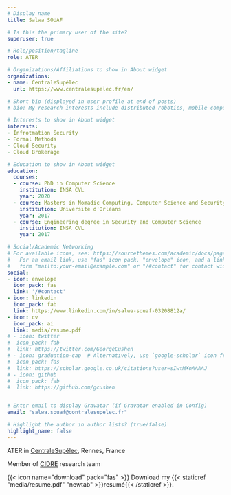 ```yaml
---
# Display name
title: Salwa SOUAF

# Is this the primary user of the site?
superuser: true

# Role/position/tagline
role: ATER

# Organizations/Affiliations to show in About widget
organizations:
- name: CentraleSupélec
  url: https://www.centralesupelec.fr/en/

# Short bio (displayed in user profile at end of posts)
# bio: My research interests include distributed robotics, mobile computing and programmable matter.

# Interests to show in About widget
interests:
- Infrotmation Security
- Formal Methods
- Cloud Security
- Cloud Brokerage

# Education to show in About widget
education:
  courses:
  - course: PhD in Computer Science 
    institution: INSA CVL
    year: 2020
  - course: Masters in Nomadic Computing, Computer Science and Security
    institution: Université d'Orléans
    year: 2017
  - course: Engineering degree in Security and Computer Science
    institution: INSA CVL
    year: 2017

# Social/Academic Networking
# For available icons, see: https://sourcethemes.com/academic/docs/page-builder/#icons
#   For an email link, use "fas" icon pack, "envelope" icon, and a link in the
#   form "mailto:your-email@example.com" or "/#contact" for contact widget.
social:
- icon: envelope
  icon_pack: fas
  link: '/#contact'
- icon: linkedin
  icon_pack: fab
  link: https://www.linkedin.com/in/salwa-souaf-03208812a/
- icon: cv
  icon_pack: ai
  link: media/resume.pdf
# - icon: twitter
#  icon_pack: fab
#  link: https://twitter.com/GeorgeCushen
# - icon: graduation-cap  # Alternatively, use `google-scholar` icon from `ai` icon pack
#  icon_pack: fas
#  link: https://scholar.google.co.uk/citations?user=sIwtMXoAAAAJ
# - icon: github
#  icon_pack: fab
#  link: https://github.com/gcushen


# Enter email to display Gravatar (if Gravatar enabled in Config)
email: "salwa.souaf@contralesupelec.fr"

# Highlight the author in author lists? (true/false)
highlight_name: false
---
```


ATER in [CentraleSupélec](http://www.rennes.centralesupelec.fr/), Rennes, France

Member of [CIDRE](https://www.inria.fr/fr/cidre) research team

{{< icon name="download" pack="fas" >}} Download my {{< staticref "media/resume.pdf" "newtab" >}}resumé{{< /staticref >}}.
